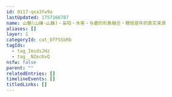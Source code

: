 ```yaml
---
id: 0117-qxa3fw9a
lastUpdated: 1757166787
name: 山魈(山繅-山臊)・枭阳・木客・与夔的形象融合・鞭炮驱年的真实来源
aliases: []
layer: 1
categoryId: cat_OfFSSbRb
tagIds:
  - tag_ImsdsJHz
  - tag__NZec6vQ
nsfw: false
parent: ""
relatedEntries: []
timelineEvents: []
titledLinks: []
---
```


